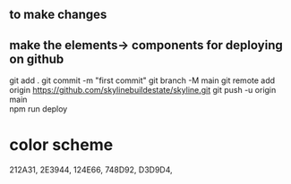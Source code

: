 ## to make changes

## make the elements-> components for deploying on github

git add .
git commit -m "first commit"
git branch -M main 
git remote add origin https://github.com/skylinebuildestate/skyline.git
git push -u origin main  
npm run deploy

# color scheme 

212A31,
2E3944, 
124E66, 
748D92, 
D3D9D4,